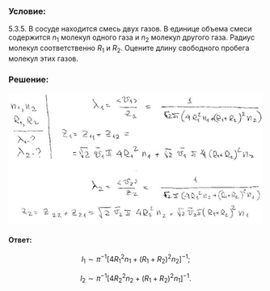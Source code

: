 ###  Условие:

$5.3.5.$ В сосуде находится смесь двух газов. В единице объема смеси содержится $n_1$ молекул одного газа и $n_2$ молекул другого газа. Радиус молекул соответственно $R_1$ и $R_2$. Оцените длину свободного пробега молекул этих газов.

###  Решение:

![|640x330, 67%](../../img/5.3.5/sol.jpg)

#### Ответ:

$$
l_1\sim\pi^{-1}[4R_1^2n_1+(R_1+R_2)^2n_2]^{-1};
$$

$$
l_2\sim\pi^{-1}[4R_2^2n_2+(R_1+R_2)^2n_1]^{-1}.
$$